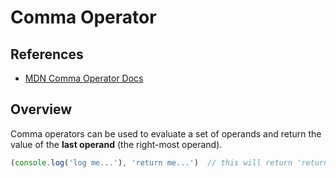 # Comma Operator

## References

- [MDN Comma Operator Docs](https://developer.mozilla.org/en-US/docs/Web/JavaScript/Reference/Operators/Comma_Operator)

## Overview

Comma operators can be used to evaluate a set of operands and return the value of the **last operand** (the right-most operand).

```javascript
(console.log('log me...'), 'return me...')  // this will return 'return me...' after logging 'log me...'
```
